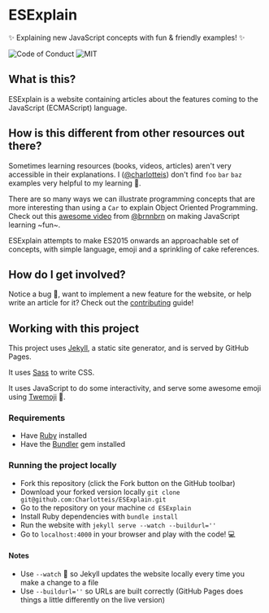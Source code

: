 # ESExplain

:sparkles: Explaining new JavaScript concepts with fun &amp; friendly examples! :sparkles:

![Code of Conduct](https://img.shields.io/badge/%E2%88%9A-Code%20of%20Conduct-orange.svg) ![MIT](https://img.shields.io/badge/license-MIT-blue.svg)

## What is this?

ESExplain is a website containing articles about the features coming to the JavaScript (ECMAScript) language.

## How is this different from other resources out there?

Sometimes learning resources (books, videos, articles) aren't very accessible in their explanations.
I ([@charlotteis][@charlotteis]) don't find `foo` `bar` `baz` examples very helpful to my learning :no_good:.

There are so many ways we can illustrate programming concepts that are more interesting than using a `Car` to explain Object Oriented Programming. Check out this [awesome video][good parts] from [@brnnbrn][@brnnbrn] on making JavaScript learning ~fun~.

ESExplain attempts to make ES2015 onwards an approachable set of concepts, with simple language, emoji and a sprinkling of cake references.

## How do I get involved?

Notice a bug :bug:, want to implement a new feature for the website, or help write an article for it? Check out the [contributing][contributing] guide!

## Working with this project

This project uses [Jekyll][Jekyll], a static site generator, and is served by GitHub Pages.

It uses [Sass][Sass] to write CSS.

It uses JavaScript to do some interactivity, and serve some awesome emoji using [Twemoji] :sparkling_heart:.

### Requirements

* Have [Ruby][Ruby] installed
* Have the [Bundler][Bundler] gem installed

### Running the project locally

* Fork this repository (click the Fork button on the GitHub toolbar)
* Download your forked version locally `git clone git@github.com:Charlotteis/ESExplain.git`
* Go to the repository on your machine `cd ESExplain`
* Install Ruby dependencies with `bundle install`
* Run the website with `jekyll serve --watch --buildurl=''`
* Go to `localhost:4000` in your browser and play with the code! :computer:

#### Notes

* Use `--watch` :eyes: so Jekyll updates the website locally every time you make a change to a file
* Use `--buildurl=''` so URLs are built correctly (GitHub Pages does things a little differently on the live version)

[@charlotteis]: https://twitter.com/charlotteis
[good parts]: https://www.youtube.com/watch?v=2ypYniQa7_o
[@brnnbrn]: https://twitter.com/brnnbrn
[contributing]: CONTRIBUTING.md
[Jekyll]: https://jekyllrb.com/
[Sass]: http://sass-lang.com/
[Twemoji]: https://github.com/twitter/twemoji 
[Ruby]: https://www.ruby-lang.org/en/
[Bundler]: http://bundler.io/

